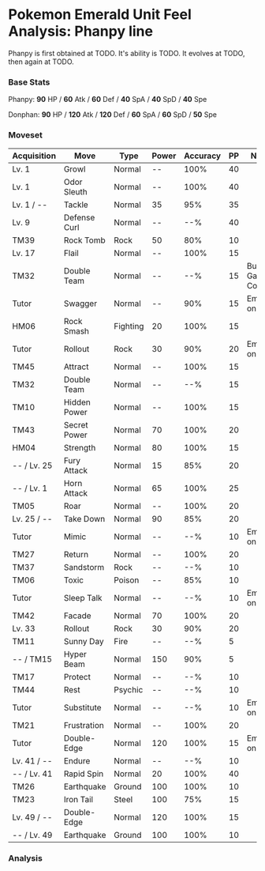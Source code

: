 # Pokemon Emerald Unit Feel Analysis: Phanpy line

Phanpy is first obtained at TODO. It's ability is TODO. It evolves at TODO, then again at TODO.

### Base Stats

Phanpy: **90** HP / **60** Atk / **60** Def / **40** SpA / **40** SpD / **40** Spe

Donphan: **90** HP / **120** Atk / **120** Def / **60** SpA / **60** SpD / **50** Spe

### Moveset

|Acquisition|Move        |Type    |Power|Accuracy|PP |Notes                    |
|---        |---         |---     |---  |---     |---|---                      |
|Lv. 1      |Growl       |Normal  |--   |100%    |40 |                         |
|Lv. 1      |Odor Sleuth |Normal  |--   |100%    |40 |                         |
|Lv. 1 / -- |Tackle      |Normal  |35   |95%     |35 |                         |
|Lv. 9      |Defense Curl|Normal  |--   |--%     |40 |                         |
|TM39       |Rock Tomb   |Rock    |50   |80%     |10 |                         |
|Lv. 17     |Flail       |Normal  |--   |100%    |15 |                         |
|TM32       |Double Team |Normal  |--   |--%     |15 |Buy at Game Corner       |
|Tutor      |Swagger     |Normal  |--   |90%     |15 |Emerald only             |
|HM06       |Rock Smash  |Fighting|20   |100%    |15 |                         |
|Tutor      |Rollout     |Rock    |30   |90%     |20 |Emerald only             |
|TM45       |Attract     |Normal  |--   |100%    |15 |                         |
|TM32       |Double Team |Normal  |--   |--%     |15 |                         |
|TM10       |Hidden Power|Normal  |--   |100%    |15 |                         |
|TM43       |Secret Power|Normal  |70   |100%    |20 |                         |
|HM04       |Strength    |Normal  |80   |100%    |15 |                         |
|-- / Lv. 25|Fury Attack |Normal  |15   |85%     |20 |                         |
|-- / Lv. 1 |Horn Attack |Normal  |65   |100%    |25 |                         |
|TM05       |Roar        |Normal  |--   |100%    |20 |                         |
|Lv. 25 / --|Take Down   |Normal  |90   |85%     |20 |                         |
|Tutor      |Mimic       |Normal  |--   |--%     |10 |Emerald only             |
|TM27       |Return      |Normal  |--   |100%    |20 |                         |
|TM37       |Sandstorm   |Rock    |--   |--%     |10 |                         |
|TM06       |Toxic       |Poison  |--   |85%     |10 |                         |
|Tutor      |Sleep Talk  |Normal  |--   |--%     |10 |Emerald only             |
|TM42       |Facade      |Normal  |70   |100%    |20 |                         |
|Lv. 33     |Rollout     |Rock    |30   |90%     |20 |                         |
|TM11       |Sunny Day   |Fire    |--   |--%     |5  |                         |
|-- / TM15  |Hyper Beam  |Normal  |150  |90%     |5  |                         |
|TM17       |Protect     |Normal  |--   |--%     |10 |                         |
|TM44       |Rest        |Psychic |--   |--%     |10 |                         |
|Tutor      |Substitute  |Normal  |--   |--%     |10 |Emerald only             |
|TM21       |Frustration |Normal  |--   |100%    |20 |                         |
|Tutor      |Double-Edge |Normal  |120  |100%    |15 |Emerald only             |
|Lv. 41 / --|Endure      |Normal  |--   |--%     |10 |                         |
|-- / Lv. 41|Rapid Spin  |Normal  |20   |100%    |40 |                         |
|TM26       |Earthquake  |Ground  |100  |100%    |10 |                         |
|TM23       |Iron Tail   |Steel   |100  |75%     |15 |                         |
|Lv. 49 / --|Double-Edge |Normal  |120  |100%    |15 |                         |
|-- / Lv. 49|Earthquake  |Ground  |100  |100%    |10 |                         |

### Analysis
